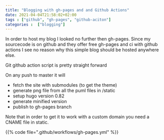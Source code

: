 ```yaml
---
title: "Blogging with gh-pages and and Github Actions"
date: 2021-04-04T21:58:02+02:00
tags : ["github", "gh-pages", "github-aciton"]
categories :  ["blogging"]
---
```


In order to host my blog I looked no further then gh-pages. Since my sourcecode is on github and they offer free gh-pages and ci with github actions I see no reason why this simple blog should be hosted anywhere else.


Git github action script is pretty straight forward

On any push to master it will
 - fetch the site with submodules (to get the theme)
 - generate png file from all the puml files in /static
 - setup hugo version 0.82
 - generate minified version
 - publish to gh-pages branch

Note that in order to get it to work with a custom domain you need a CNAME file in static. 


{{% code file=".github/workflows/gh-pages.yml" %}}

